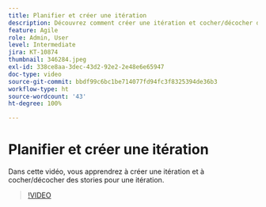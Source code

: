```yaml
---
title: Planifier et créer une itération
description: Découvrez comment créer une itération et cocher/décocher des stories pour une itération.
feature: Agile
role: Admin, User
level: Intermediate
jira: KT-10874
thumbnail: 346284.jpeg
exl-id: 338ce8aa-3dec-43d2-92e2-2e48e6e65947
doc-type: video
source-git-commit: bbdf99c6bc1be714077fd94fc3f8325394de36b3
workflow-type: ht
source-wordcount: '43'
ht-degree: 100%

---
```


# Planifier et créer une itération

Dans cette vidéo, vous apprendrez à créer une itération et à cocher/décocher des stories pour une itération.

>[!VIDEO](https://video.tv.adobe.com/v/3412191/?quality=12&learn=on&enablevpops=1&captions=fre_fr)
